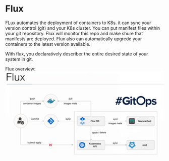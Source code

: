 # Flux  

FLux automates the deployment of containers to K8s. it can sync your version control (git) and your K8s cluster.
You can put manifest files within your git repository. Flux will monitor this repo and make shure that manifests are deployed.
Flux also can automatically upgrede your containers to the latest version available.    

With flux, you declaratively describer the entire desired state of your system in git.  

Flux overview:  
![alt text](https://github.com/SavelevArtemD/kubernetes-notes/blob/master/udemy_course/s8_gitops/pictures/flux_pipeline.png)        



